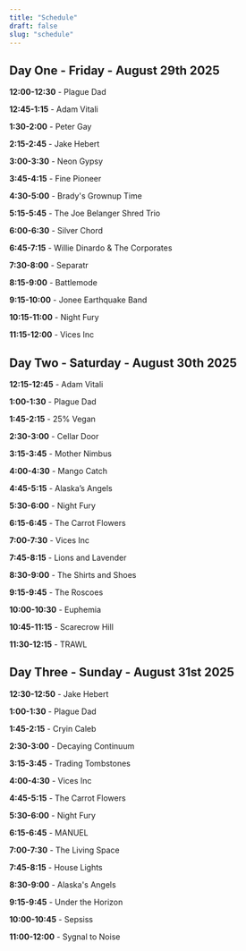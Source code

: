 ```yaml
---
title: "Schedule"
draft: false
slug: "schedule"
---
```


## Day One - Friday - August 29th 2025

**12:00-12:30** - Plague Dad

**12:45-1:15** - Adam Vitali

**1:30-2:00** - Peter Gay

**2:15-2:45** - Jake Hebert

**3:00-3:30** - Neon Gypsy

**3:45-4:15** - Fine Pioneer

**4:30-5:00** - Brady's Grownup Time

**5:15-5:45** - The Joe Belanger Shred Trio

**6:00-6:30** - Silver Chord

**6:45-7:15** - Willie Dinardo & The Corporates

**7:30-8:00** - Separatr

**8:15-9:00** - Battlemode

**9:15-10:00** - Jonee Earthquake Band

**10:15-11:00** - Night Fury

**11:15-12:00** - Vices Inc

## Day Two - Saturday - August 30th 2025

**12:15-12:45** - Adam Vitali

**1:00-1:30** - Plague Dad

**1:45-2:15** - 25% Vegan

**2:30-3:00** - Cellar Door

**3:15-3:45** - Mother Nimbus

**4:00-4:30** - Mango Catch

**4:45-5:15** - Alaska’s Angels

**5:30-6:00** - Night Fury

**6:15-6:45** - The Carrot Flowers

**7:00-7:30** - Vices Inc

**7:45-8:15** - Lions and Lavender

**8:30-9:00** - The Shirts and Shoes

**9:15-9:45** - The Roscoes

**10:00-10:30** - Euphemia

**10:45-11:15** - Scarecrow Hill

**11:30-12:15** - TRAWL

## Day Three - Sunday - August 31st 2025

**12:30-12:50** - Jake Hebert

**1:00-1:30** - Plague Dad

**1:45-2:15** - Cryin Caleb

**2:30-3:00** - Decaying Continuum

**3:15-3:45** - Trading Tombstones

**4:00-4:30** - Vices Inc

**4:45-5:15** - The Carrot Flowers

**5:30-6:00** - Night Fury

**6:15-6:45** - MANUEL

**7:00-7:30** - The Living Space

**7:45-8:15** - House Lights

**8:30-9:00** - Alaska's Angels

**9:15-9:45** - Under the Horizon

**10:00-10:45** - Sepsiss

**11:00-12:00** - Sygnal to Noise